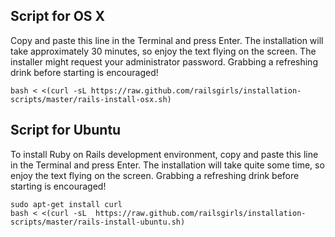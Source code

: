 ## Script for OS X

Copy and paste this line in the Terminal and press Enter. The installation will take approximately 30 minutes, so enjoy the text flying on the screen. The installer might request your administrator password. Grabbing a refreshing drink before starting is encouraged!

    bash < <(curl -sL https://raw.github.com/railsgirls/installation-scripts/master/rails-install-osx.sh)

## Script for Ubuntu

To install Ruby on Rails development environment, copy and paste this line in the Terminal and press Enter. The installation will take quite some time, so enjoy the text flying on the screen. Grabbing a refreshing drink before starting is encouraged!

    sudo apt-get install curl
    bash < <(curl -sL  https://raw.github.com/railsgirls/installation-scripts/master/rails-install-ubuntu.sh)


